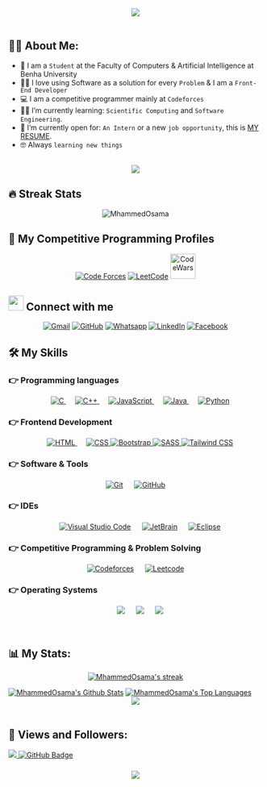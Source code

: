 <div align="center">
    <img src="https://readme-typing-svg.herokuapp.com/?font=Righteous&size=35&center=true&vCenter=true&width=500&height=70&duration=4000&lines=Hi+There!+👋;+I'm+Mohamed+Osama!+😎;" />
</div>

<br>

## 🙋‍♂️ About Me:

- :school: I am a `Student` at the Faculty of Computers & Artificial Intelligence at Benha University
- :technologist: I love using Software as a solution for every `Problem` & I am a `Front-End Developer`
- :computer: I am a competitive programmer mainly at `Codeforces`
- :student: I’m currently learning: `Scientific Computing` and `Software Engineering`.
- :thinking: I’m currently open for: `An Intern` or a new `job opportunity`, this is [MY RESUME](https://drive.google.com/drive/folders/16Yqm210HwxFbCUZfa4X4QdI6MS1AfLGb?usp=sharing).
- :nerd_face: Always `learning new things`

<br>
<div align="center">
    <img src="https://user-images.githubusercontent.com/73097560/115834477-dbab4500-a447-11eb-908a-139a6edaec5c.gif" />
</div>
<be>

## 🔥 Streak Stats
<p align="center"><img src="https://github-readme-streak-stats.herokuapp.com/?user=MhammedOsama&theme=algolia" alt="MhammedOsama" /></p>


## 👀 My Competitive Programming Profiles

<p align="center">
  <a href="https://codeforces.com/profile/me5a_benz"><img src="https://img.icons8.com/external-tal-revivo-shadow-tal-revivo/50/000000/external-codeforces-programming-competitions-and-contests-programming-community-logo-shadow-tal-revivo.png" alt="Code Forces"/></a>
	<a href="https://leetcode.com/Mohamed-Osaam/"><img src="https://img.icons8.com/external-tal-revivo-shadow-tal-revivo/50/000000/external-level-up-your-coding-skills-and-quickly-land-a-job-logo-shadow-tal-revivo.png" alt="LeetCode"/></a>
    <a href="https://www.codewars.com/users/Mhmd_Osama"><img src="https://imgs.search.brave.com/1KZwrxgp71fwmrsU3Qpne-IULoLE3ANNDGbd_1anTts/rs:fit:500:0:0/g:ce/aHR0cHM6Ly9hc3Nl/dHMtZ2xvYmFsLndl/YnNpdGUtZmlsZXMu/Y29tLzYyZTNlZTEw/ODgyZGM1MGJjYWU4/ZDA3YS82MzFhYWY2/YjFhMTc2ZWEwNTI1/YjY5ODNfY29kZXdh/cnMtbG9nb21hcmsu/c3Zn.svg" alt="CodeWars" width="50" height="50"/></a>
</p>

## <img src="https://media.giphy.com/media/iY8CRBdQXODJSCERIr/giphy.gif" width="30px"> Connect with me
<p align="center">
	<a href="mailto:mosama32003@gmail.com"><img img src="https://img.shields.io/badge/gmail-%23EA4335.svg?style=plastic&logo=gmail&logoColor=white" alt="Gmail"/></a>
	<a href="https://github.com/MhammedOsama"><img src="https://img.shields.io/badge/github-%23181717.svg?style=plastic&logo=github&logoColor=white" alt="GitHub"/></a>
	<a href="https://wa.me/0201223839593"><img src="https://img.shields.io/badge/whatsapp-%2325D366.svg?style=plastic&logo=whatsapp&logoColor=white" alt="Whatsapp"/></a>
	<a href="https://www.linkedin.com/in/mohamed-osama-b10884226/"><img src="https://img.shields.io/badge/linkedin-%230A66C2.svg?style=plastic&logo=linkedin&logoColor=white" alt="LinkedIn"/></a>
	<a href="https://www.facebook.com/profile.php?id=100009880517655"><img src="https://img.shields.io/badge/facebook-%231877F2.svg?style=plastic&logo=facebook&logoColor=white" alt="Facebook"/></a>
</p>


## 🛠️ My Skills

### 👉 Programming languages

<p align="center"> 
  &emsp; 
  <a href="https://www.cprogramming.com/" target="_blank"> 
    <img alt="C" src="https://img.shields.io/badge/C%20-%232370ED.svg?style=plastic&logo=c&logoColor=white">
  </a> 
  &emsp;
  <a href="https://www.w3schools.com/cpp/" target="_blank"> 
    <img alt="C++" src="https://img.shields.io/badge/C++%20-%2300599C.svg?style=plastic&logo=c%2B%2B&logoColor=white">
  </a> 
  &emsp;
  <a href="https://developer.mozilla.org/en-US/docs/Web/JavaScript" target="_blank"> 
     <img alt="JavaScript" src="https://img.shields.io/badge/JavaScript%20-%23F7DF1E.svg?style=plastic&logo=javascript&logoColor=black">
   </a>
  &emsp;
  <a href="https://www.java.com" target="_blank"> 
    <img alt="Java" src="https://img.shields.io/badge/Java-%23007396.svg?style=plastic&logo=java&logoColor=white">
  </a>
  &emsp;
   <a href="https://www.python.org" target="_blank">
    <img alt="Python" src="https://img.shields.io/badge/Python%20-%2314354C.svg?style=plastic&logo=python&logoColor=white">
  </a>
</p>

### 👉 Frontend Development
<p align="center"> 
  &emsp; 
  <a href="https://www.w3.org/html/" target="_blank"> 
   <img alt="HTML" src="https://img.shields.io/badge/HTML5%20-%23E34F26.svg?style=plastic&logo=html5&logoColor=white">
  </a>   
  &emsp;
  <a href="https://www.w3schools.com/css/" target="_blank">
    <img alt="CSS" src="https://img.shields.io/badge/CSS%20-%231572B6.svg?style=plastic&logo=css3&logoColor=white">
  </a> 
<a href="https://www.w3schools.com/bootstrap/" target="_blank">
    <img alt="Bootstrap" src="https://img.shields.io/badge/BOOTSTRAP%20-%23535dfe.svg?style=plastic&logo=bootstrap&logoColor=white">
</a> 

<a href="https://www.w3schools.com/sass/" target="_blank">
    <img alt="SASS" src="https://img.shields.io/badge/SASS%20-%23cc6699.svg?style=plastic&logo=sass&logoColor=white">
</a> 

<a href="https://www.w3schools.com/tailwind/" target="_blank">
    <img alt="Tailwind CSS" src="https://img.shields.io/badge/TAILWIND%20-%23005cc7.svg?style=plastic&logo=tailwind-css&logoColor=white">
</a>


</p>

 ### 👉 Software & Tools
 
<p align="center">
  &emsp;
    <a href="#"><img alt="Git" src="https://img.shields.io/badge/Git%20-%23F05033.svg?style=plastic&logo=git&logoColor=white"></a>
  &emsp;
    <a href="#"><img alt="GitHub" src="https://img.shields.io/badge/github-%23181717.svg?style=plastic&logo=github&logoColor=white"></a>
  &emsp;
</p>

 ### 👉 IDEs
 
<p align="center">
  &emsp;
    <a href="#"><img alt="Visual Studio Code" src="https://img.shields.io/badge/Visual%20Studio%20Code-0078d7.svg?style=plastic&logo=visual-studio-code&logoColor=white"></a>
  &emsp;
    <a href="#"><img alt="JetBrain" src="https://img.shields.io/badge/jetbrains-%23000000.svg?style=plastic&logo=jetbrains&logoColor=white" /></a>
  &emsp;
    <a href="#"><img alt="Eclipse" src="https://img.shields.io/badge/eclipse%20ide-%232C2255.svg?&style=plastic&logo=eclipse%20ide&logoColor=white" /></a>
</p>

 ### 👉 Competitive Programming & Problem Solving
 
<p align="center">
  &emsp;
    <a href="#"><img alt = "Codeforces" src="https://img.shields.io/badge/codeforces%20-%231F8ACB.svg?style=plastic&logo=codeforces&logoColor=white" /></a>	
  &emsp;
    <a href="#"><img alt = "Leetcode" src="https://img.shields.io/badge/leetcode%20-%23FFA116.svg?style=plastic&logo=leetcode&logoColor=black" /></a>
  &emsp;
</p>

 ### 👉 Operating Systems
 
<p align="center">
  &emsp;
    <a href="#"><img src="https://img.shields.io/badge/Linux-FCC624?style=plastic&logo=linux&logoColor=black"></a>
  &emsp;
    <a href="#"><img src="https://img.shields.io/badge/Ubuntu-E95420?style=plastic&logo=ubuntu&logoColor=white"></a>
  &emsp;
    <a href="#"><img src="https://img.shields.io/badge/Windows-0078D6?style=plastic&logo=windows&logoColor=white"></a>	  
</p>

<br/>
    
## 📊 My Stats:
<p align="center">
    <a href="https://github.com/MhammedOsama/github-readme-streak-stats">
        <img title="🔥 Get streak stats for your profile at git.io/streak-stats" alt="MhammedOsama's streak" src="https://github-readme-streak-stats.herokuapp.com/?user=MhammedOsama&theme=black-ice&hide_border=true&stroke=0000&background=060A0CD0"/>
    </a>
</p>
<a href="https://github.com/MhammedOsama/github-readme-stats"><img alt="MhammedOsama's Github Stats" src="https://github-readme-stats.vercel.app/api?username=MhammedOsama&show_icons=true&count_private=true&theme=react&hide_border=true&bg_color=0D1117" /></a>
<a href="https://github.com/MhammedOsama/github-readme-stats"><img alt="MhammedOsama's Top Languages" src="https://github-readme-stats.vercel.app/api/top-langs/?username=MhammedOsama&langs_count=8&count_private=true&layout=compact&theme=react&hide_border=true&bg_color=0D1117" /></a>

<br>
<div align="center">
    <img src="https://user-images.githubusercontent.com/73097560/115834477-dbab4500-a447-11eb-908a-139a6edaec5c.gif" />
</div>
<br>


## 💜 Views and Followers:

<a href="https://github.com/MhammedOsama/github-profile-views-counter">
    <img src="https://komarev.com/ghpvc/?username=MhammedOsama">
</a>
<a href="https://github.com/MhammedOsama?tab=followers"><img src="https://img.shields.io/github/followers/MhammedOsama?label=Followers&style=social" alt="GitHub Badge"></a>
<h3 align="center">
    <img src="https://readme-typing-svg.herokuapp.com/?font=Righteous&size=25&center=true&vCenter=true&width=500&height=70&duration=4000&lines=Thanks+for+visiting!+❤️;+Shoot+me+a+message+on+Linkedin!;I'm+Long+Life+Learner">
</h3>

<br/>
